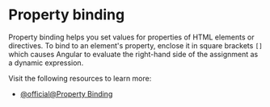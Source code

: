 # Property binding

Property binding helps you set values for properties of HTML elements or directives. To bind to an element's property, enclose it in square brackets `[]` which causes Angular to evaluate the right-hand side of the assignment as a dynamic expression.

Visit the following resources to learn more:

- [@official@Property Binding](https://angular.dev/guide/templates/property-binding)
